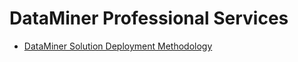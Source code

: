 # DataMiner Professional Services

- [DataMiner Solution Deployment Methodology](../part52/DeploymentMethodology/DeploymentMethodology.md#dataminer-solution-deployment-methodology)


